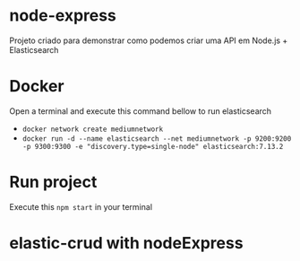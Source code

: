 ﻿# node-express
Projeto criado para demonstrar como podemos criar uma API em Node.js + Elasticsearch

# Docker
Open a terminal and execute this command bellow to run elasticsearch

* `docker network create mediumnetwork`
* `docker run -d --name elasticsearch --net mediumnetwork -p 9200:9200 -p 9300:9300 -e "discovery.type=single-node" elasticsearch:7.13.2`

# Run project
Execute this `npm start` in your terminal

# elastic-crud with nodeExpress
